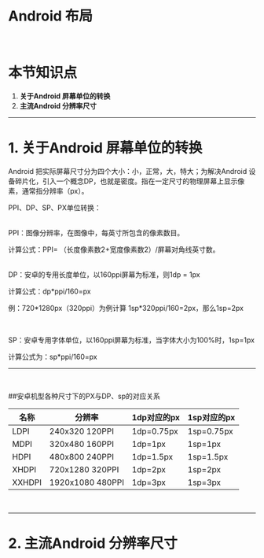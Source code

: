 # Android 布局
<br />

# 本节知识点
1. **关于Android 屏幕单位的转换**
2. **主流Android 分辨率尺寸**


---


# 1. 关于Android 屏幕单位的转换


Android 把实际屏幕尺寸分为四个大小：小，正常，大，特大；为解决Android 设备碎片化，引入一个概念DP，也就是密度。指在一定尺寸的物理屏幕上显示像素，通常指分辨率（px）。

PPI、DP、SP、PX单位转换：



<br />
PPI：图像分辨率，在图像中，每英寸所包含的像素数目。
<p>计算公式：PPI= （长度像素数2+宽度像素数2）/屏幕对角线英寸数。</p>



<br />
DP：安卓的专用长度单位，以160ppi屏幕为标准，则1dp = 1px
<p>计算公式：dp*ppi/160=px</p>
<p>例：720*1280px（320ppi）为例计算 1sp*320ppi/160=2px，那么1sp=2px</p>




<br />
<p>SP：安卓专用字体单位，以160ppi屏幕为标准，当字体大小为100%时，1sp=1px</p>
<p>计算公式为：sp*ppi/160=px</p>

---

<br />

##安卓机型各种尺寸下的PX与DP、sp的对应关系

| 名称 | 分辨率 | 1dp对应的px | 1sp对应的px |
| -- | -- | -- | -- |
| LDPI | 240x320 120PPI | 1dp=0.75px | 1sp=0.75px |
| MDPI | 320x480 160PPI | 1dp=1px | 1sp=1px |
| HDPI | 480x800 240PPI | 1dp=1.5px | 1sp=1.5px |
| XHDPI | 720x1280 320PPI | 1dp=2px | 1sp=2px |
| XXHDPI | 1920x1080 480PPI | 1dp=3px | 1sp=3px |



<br />

---


# 2. 主流Android 分辨率尺寸


